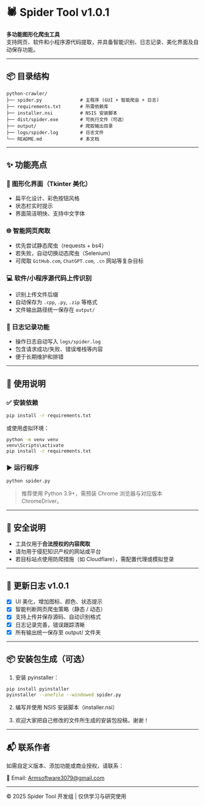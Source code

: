 # 🕷️ Spider Tool v1.0.1

**多功能图形化爬虫工具**  
支持网页、软件和小程序源代码提取，并具备智能识别、日志记录、美化界面及自动保存功能。

---

## 📦 目录结构

```
python-crawler/
├── spider.py              # 主程序 (GUI + 智能爬虫 + 日志)
├── requirements.txt       # 所需依赖库
├── installer.nsi          # NSIS 安装脚本
├── dist/spider.exe        # 可执行文件（可选）
├── output/                # 爬取输出目录
├── logs/spider.log        # 日志文件
└── README.md              # 本文档
```

---

## ✨ 功能亮点

### 🎨 图形化界面（Tkinter 美化）
- 扁平化设计、彩色按钮风格
- 状态栏实时提示
- 界面简洁明快、支持中文字体

### 🌐 智能网页爬取
- 优先尝试静态爬虫（requests + bs4）
- 若失败，自动切换动态爬虫（Selenium）
- 可爬取 `GitHub.com`, `ChatGPT.com`, `.cn` 网站等复杂目标

### 💻 软件/小程序源代码上传识别
- 识别上传文件后缀
- 自动保存为 `.cpp`, `.py`, `.zip` 等格式
- 文件输出路径统一保存在 `output/`

### 📜 日志记录功能
- 操作日志自动写入 `logs/spider.log`
- 包含请求成功/失败、错误堆栈等内容
- 便于长期维护和排错

---

## 🚀 使用说明

### ✅ 安装依赖

```bash
pip install -r requirements.txt
```

或使用虚拟环境：

```bash
python -m venv venv
venv\Scripts\activate
pip install -r requirements.txt
```

### ▶️ 运行程序

```bash
python spider.py
```

> 推荐使用 Python 3.9+，需预装 Chrome 浏览器与对应版本 ChromeDriver。

---

## 🔐 安全说明

- 工具仅用于**合法授权的内容爬取**
- 请勿用于侵犯知识产权的网站或平台
- 若目标站点使用防爬措施（如 Cloudflare），需配置代理或模拟登录

---

## 📜 更新日志 v1.0.1

- [x] UI 美化，增加图标、颜色、状态提示
- [x] 智能判断网页爬虫策略（静态 / 动态）
- [x] 支持上传并保存源码、自动识别格式
- [x] 日志记录完善，错误跟踪清晰
- [x] 所有输出统一保存至 output/ 文件夹

---

## 📦 安装包生成（可选）

1. 安装 pyinstaller：

```bash
pip install pyinstaller
pyinstaller --onefile --windowed spider.py
```

2. 编写并使用 NSIS 安装脚本（installer.nsi）

3. 欢迎大家把自己修改的文件所生成的安装包投稿，谢谢！

---

## 📬 联系作者

如需自定义版本、添加功能或商业授权，请联系：

📧 Email: [Armsoftware3079@gmail.com](mailto:Armsoftware3079@gmail.com)

---

© 2025 Spider Tool 开发组 | 仅供学习与研究使用
